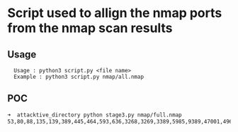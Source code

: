 # Script used to allign the nmap ports from the nmap scan results

## Usage

      Usage : python3 script.py <file name>
      Example : python3 script.py nmap/all.nmap
      
## POC

```bash
➜  attacktive_directory python stage3.py nmap/full.nmap 
53,80,88,135,139,389,445,464,593,636,3268,3269,3389,5985,9389,47001,49664,49665,49667,49669,49672,49673,49674,49678,49684,49695,49814 
```
